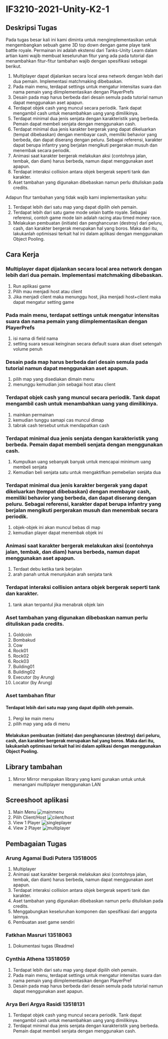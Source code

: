 # IF3210-2021-Unity-K2-1

## Deskripsi Tugas

Pada tugas besar kali ini kami diminta untuk mengimplementasikan untuk mengembangkan sebuah game 3D top down dengan game playe tank battle royale. Permainan ini adalah ekstensi dari Tanks-Unity Learn dalam artian kami wajib membuat keseluruhan fitur yang ada pada tutorial dan menambahkan fitur-fitur tambahan wajib dengan spesifikasi sebagai berikut.
1.  Multiplayer dapat dijalankan secara local area network dengan lebih dari dua pemain. Implementasi matchmaking dibebaskan.
2.  Pada main menu, terdapat settings untuk mengatur intensitas suara dan nama pemain yang diimplementasikan dengan PlayerPrefs
3.  Desain pada map harus berbeda dari desain semula pada tutorial namun dapat menggunakan aset apapun.
4.  Terdapat objek cash yang muncul secara periodik. Tank dapat mengambil cash untuk menambahkan uang yang dimilikinya.
5.  Terdapat minimal dua jenis senjata dengan karakteristik yang berbeda. Pemain dapat membeli senjata dengan menggunakan cash.
6.  Terdapat minimal dua jenis karakter bergerak yang dapat dikeluarkan (tempat dibebaskan) dengan membayar cash, memiliki behavior yang berbeda, dan dapat diserang dengan peluru. Sebagai referensi, karakter dapat berupa infantry yang berjalan mengikuti pergerakan musuh dan menembak secara periodik.
7.  Animasi saat karakter bergerak melakukan aksi (contohnya jalan, tembak, dan diam) harus berbeda, namun dapat menggunakan aset apapun.
8. Terdapat interaksi collision antara objek bergerak seperti tank dan karakter.
9.  Aset tambahan yang digunakan dibebaskan namun perlu dituliskan pada credits.

Adapun fitur tambahan yang tidak wajib kami implementasikan yaitu:
1.  Terdapat lebih dari satu map yang dapat dipilih oleh pemain.
2.  Terdapat lebih dari satu game mode selain battle royale. Sebagai referensi, contoh game mode lain adalah racing atau timed money race.
3.  Melakukan pembuatan (initiate) dan penghancuran (destroy) dari peluru, cash, dan karakter bergerak merupakan hal yang boros. Maka dari itu, lakukanlah optimisasi terkait hal ini dalam aplikasi dengan menggunakan Object Pooling.

## Cara Kerja

### Multiplayer dapat dijalankan secara local area network dengan lebih dari dua pemain. Implementasi matchmaking dibebaskan.
1.  Run aplikasi game
2. Pilih mau menjadi host atau client
3. Jika menjadi client maka menunggu host, jika menjadi host+client maka dapat mengatur setting game

### Pada main menu, terdapat settings untuk mengatur intensitas suara dan nama pemain yang diimplementasikan dengan PlayerPrefs
1. isi nama di field nama
2. setting suara sesuai keinginan secara default suara akan diset setengah volume penuh

### Desain pada map harus berbeda dari desain semula pada tutorial namun dapat menggunakan aset apapun.
1. pilih map yang disediakan dimain menu
2. menunggu kemudian join sebagai host atau client

### Terdapat objek cash yang muncul secara periodik. Tank dapat mengambil cash untuk menambahkan uang yang dimilikinya.
1.  mainkan permainan
2.  kemudian tunggu samapi cas muncul dimap
3.  tabrak cash tersebut untuk mendapatkan cash

### Terdapat minimal dua jenis senjata dengan karakteristik yang berbeda. Pemain dapat membeli senjata dengan menggunakan cash.
1.  Kumpulkan uang sebanyak banyak untuk mencapai minimum uang membeli senjata
2.  Kemudian beli senjata satu untuk mengaktifkan pemebelian senjata dua

### Terdapat minimal dua jenis karakter bergerak yang dapat dikeluarkan (tempat dibebaskan) dengan membayar cash, memiliki behavior yang berbeda, dan dapat diserang dengan peluru. Sebagai referensi, karakter dapat berupa infantry yang berjalan mengikuti pergerakan musuh dan menembak secara periodik.
1. objek-objek ini akan muncul bebas di map
2. kemudian player dapat menembak objek ini

### Animasi saat karakter bergerak melakukan aksi (contohnya jalan, tembak, dan diam) harus berbeda, namun dapat menggunakan aset apapun.
1.  Terdaat debu ketika tank berjalan
2.  arah panah untuk menunjukan arah senjata tank

### Terdapat interaksi collision antara objek bergerak seperti tank dan karakter.
1.  tank akan terpantul jika menabrak objek lain

### Aset tambahan yang digunakan dibebaskan namun perlu dituliskan pada credits.
1.  Goldcoin
2.  Bombakud
3.  Cow
4.  Rock01
5.  Rock02
6.  Rock03
7.  Building01
8.  Building02
9.  Executor (by Arung)
10. Locator (by Arung)

### Aset tambahan fitur
####  Terdapat lebih dari satu map yang dapat dipilih oleh pemain.
1. Pergi ke main menu
2. pilih map yang ada di menu
#### Melakukan pembuatan (initiate) dan penghancuran (destroy) dari peluru, cash, dan karakter bergerak merupakan hal yang boros. Maka dari itu, lakukanlah optimisasi terkait hal ini dalam aplikasi dengan menggunakan Object Pooling.

## Library tambahan
1. Mirror
Mirror merupakan library yang kami gunakan untuk untuk menangani multiplayer menggunakan LAN

## Screeshoot aplikasi
1. Main Menu
![mainmenu](public/menu.PNG)
2. Pilih Client/Host
![cilent/host](public/pilih_role.PNG)
3. View 1 Player
![singleplayer](public/game_view1.PNG)
4. View 2 Player
![multiplayer](public/game_view2.PNG)

## Pembagaian Tugas
### Arung Agamai Budi Putera 13518005
1. Multiplayer
2.  Animasi saat karakter bergerak melakukan aksi (contohnya jalan, tembak, dan diam) harus berbeda, namun dapat menggunakan aset apapun.
3. Terdapat interaksi collision antara objek bergerak seperti tank dan karakter.
4. Aset tambahan yang digunakan dibebaskan namun perlu dituliskan pada credits. 
5. Menggabungkan keseluruhan komponen dan spesifikasi dari anggota lainnya.
6. Pembuatan aset game sendiri
### Fatkhan Masruri 13518063
1. Dokumentasi tugas (Readme)
### Cynthia Athena 13518059
1. Terdapat lebih dari satu map yang dapat dipilih oleh pemain.
2. Pada main menu, terdapat settings untuk mengatur intensitas suara dan nama pemain yang diimplementasikan dengan PlayerPref
3. Desain pada map harus berbeda dari desain semula pada tutorial namun dapat menggunakan aset apapun.
### Arya Beri Argya Rasidi 13518131
1. Terdapat objek cash yang muncul secara periodik. Tank dapat mengambil cash untuk menambahkan uang yang dimilikinya.
2.  Terdapat minimal dua jenis senjata dengan karakteristik yang berbeda. Pemain dapat membeli senjata dengan menggunakan cash.
